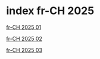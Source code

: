 # index fr-CH 2025

<a href="./01">fr-CH 2025 01</a>

<a href="./02">fr-CH 2025 02</a>

<a href="./03">fr-CH 2025 03</a>

